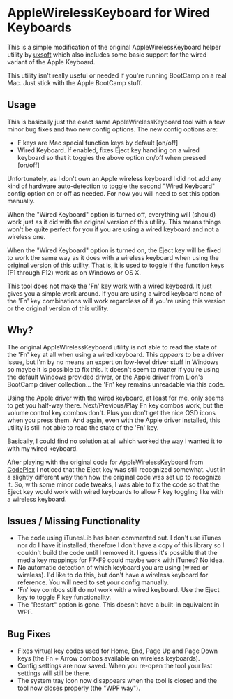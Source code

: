AppleWirelessKeyboard for Wired Keyboards
=========================================

This is a simple modification of the original AppleWirelessKeyboard helper 
utility by [uxsoft](http://uxsoft.cz/projects/applewirelesskeyboard/) which
also includes some basic support for the wired variant of the Apple Keyboard.

This utility isn't really useful or needed if you're running BootCamp on a real
Mac. Just stick with the Apple BootCamp stuff.

Usage
-----

This is basically just the exact same AppleWirelessKeyboard tool with a few
minor bug fixes and two new config options. The new config options are:

* F keys are Mac special function keys by default [on/off]
* Wired Keyboard. If enabled, fixes Eject key handling on a wired keyboard so that it toggles the above option on/off when pressed [on/off]

Unfortunately, as I don't own an Apple wireless keyboard I did not add any kind
of hardware auto-detection to toggle the second "Wired Keyboard" config option
on or off as needed. For now you will need to set this option manually.

When the "Wired Keyboard" option is turned off, everything will (should) work
just as it did with the original version of this utility. This means things
won't be quite perfect for you if you are using a wired keyboard and not a 
wireless one.

When the "Wired Keyboard" option is turned on, the Eject key will be fixed to
work the same way as it does with a wireless keyboard when using the original 
version of this utility. That is, it is used to toggle if the function keys (F1 
through F12) work as on Windows or OS X.

This tool does not make the 'Fn' key work with a wired keyboard. It just
gives you a simple work around. If you are using a wired keyboard none of the
'Fn' key combinations will work regardless of if you're using this version or the
original version of this utility.

Why?
----

The original AppleWirelessKeyboard utility is not able to read the state of the 
'Fn' key at all when using a wired keyboard. This _appears_ to be a driver issue, 
but I'm by no means an expert on low-level driver stuff in Windows so maybe it 
is possible to fix this. It doesn't seem to matter if you're using the default 
Windows provided driver, or the Apple driver from Lion's BootCamp driver 
collection... the 'Fn' key remains unreadable via this code.

Using the Apple driver with the wired keyboard, at least for me, only seems to 
get you half-way there. Next/Previous/Play Fn key combos work, but the volume 
control key combos don't. Plus you don't get the nice OSD icons when you press 
them. And again, even with the Apple driver installed, this utility is still not
able to read the state of the 'Fn' key.

Basically, I could find no solution at all which worked the way I wanted it to
with my wired keyboard.

After playing with the original code for AppleWirelessKeyboard from 
[CodePlex](http://applewirelesskbrd.codeplex.com/) I noticed that the Eject key
was still recognized somewhat. Just in a slightly different way then how the
original code was set up to recognize it. So, with some minor code tweaks, I
was able to fix the code so that the Eject key would work with wired keyboards 
to allow F key toggling like with a wireless keyboard.

Issues / Missing Functionality
------------------------------

* The code using iTunesLib has been commented out. I don't use iTunes nor do I have it installed, therefore I don't have a copy of this library so I couldn't build the code until I removed it. I guess it's possible that the media key mappings for F7-F9 could maybe work with iTunes? No idea.
* No automatic detection of which keyboard you are using (wired or wireless). I'd like to do this, but don't have a wireless keyboard for reference. You will need to set your config manually.
* 'Fn' key combos still do not work with a wired keyboard. Use the Eject key to toggle F key functionality.
* The "Restart" option is gone. This doesn't have a built-in equivalent in WPF.

Bug Fixes
---------

* Fixes virtual key codes used for Home, End, Page Up and Page Down keys (the Fn + Arrow combos available on wireless keyboards).
* Config settings are now saved. When you re-open the tool your last settings will still be there.
* The system tray icon now disappears when the tool is closed and the tool now closes properly (the "WPF way").
